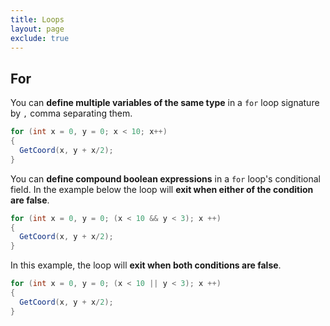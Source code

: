 ```yaml
---
title: Loops
layout: page
exclude: true
---
```


## For

You can **define multiple variables of the same type** in a `for` loop signature by `,` comma separating them.
```csharp
for (int x = 0, y = 0; x < 10; x++)
{
  GetCoord(x, y + x/2);
}
```

You can **define compound boolean expressions** in a `for` loop's conditional field. In the example below the loop will **exit when either of the condition are false**.
```csharp
for (int x = 0, y = 0; (x < 10 && y < 3); x ++)
{
  GetCoord(x, y + x/2);
}
```

In this example, the loop will **exit when both conditions are false**.
```csharp
for (int x = 0, y = 0; (x < 10 || y < 3); x ++)
{
  GetCoord(x, y + x/2);
}
```
<!--stackedit_data:
eyJoaXN0b3J5IjpbMTI2MTg1NjkwMV19
-->